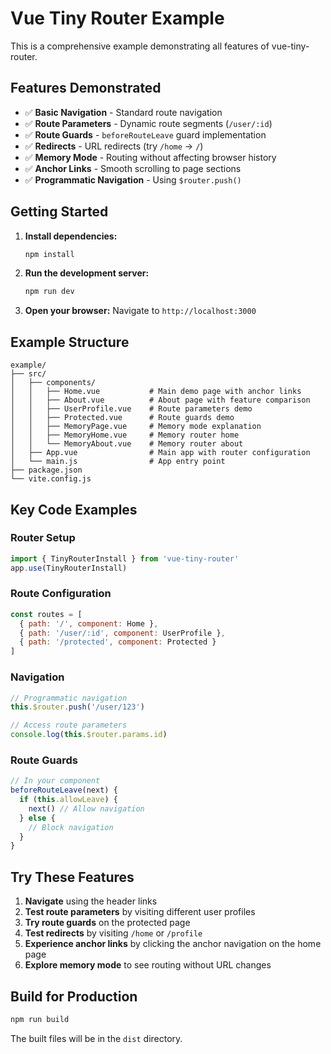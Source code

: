 # Vue Tiny Router Example

This is a comprehensive example demonstrating all features of vue-tiny-router.

## Features Demonstrated

- ✅ **Basic Navigation** - Standard route navigation
- ✅ **Route Parameters** - Dynamic route segments (`/user/:id`)
- ✅ **Route Guards** - `beforeRouteLeave` guard implementation
- ✅ **Redirects** - URL redirects (try `/home` → `/`)
- ✅ **Memory Mode** - Routing without affecting browser history
- ✅ **Anchor Links** - Smooth scrolling to page sections
- ✅ **Programmatic Navigation** - Using `$router.push()`

## Getting Started

1. **Install dependencies:**
   ```bash
   npm install
   ```

2. **Run the development server:**
   ```bash
   npm run dev
   ```

3. **Open your browser:**
   Navigate to `http://localhost:3000`

## Example Structure

```
example/
├── src/
│   ├── components/
│   │   ├── Home.vue           # Main demo page with anchor links
│   │   ├── About.vue          # About page with feature comparison
│   │   ├── UserProfile.vue    # Route parameters demo
│   │   ├── Protected.vue      # Route guards demo
│   │   ├── MemoryPage.vue     # Memory mode explanation
│   │   ├── MemoryHome.vue     # Memory router home
│   │   └── MemoryAbout.vue    # Memory router about
│   ├── App.vue                # Main app with router configuration
│   └── main.js                # App entry point
├── package.json
└── vite.config.js
```

## Key Code Examples

### Router Setup
```javascript
import { TinyRouterInstall } from 'vue-tiny-router'
app.use(TinyRouterInstall)
```

### Route Configuration
```javascript
const routes = [
  { path: '/', component: Home },
  { path: '/user/:id', component: UserProfile },
  { path: '/protected', component: Protected }
]
```

### Navigation
```javascript
// Programmatic navigation
this.$router.push('/user/123')

// Access route parameters
console.log(this.$router.params.id)
```

### Route Guards
```javascript
// In your component
beforeRouteLeave(next) {
  if (this.allowLeave) {
    next() // Allow navigation
  } else {
    // Block navigation
  }
}
```

## Try These Features

1. **Navigate** using the header links
2. **Test route parameters** by visiting different user profiles
3. **Try route guards** on the protected page
4. **Test redirects** by visiting `/home` or `/profile`
5. **Experience anchor links** by clicking the anchor navigation on the home page
6. **Explore memory mode** to see routing without URL changes

## Build for Production

```bash
npm run build
```

The built files will be in the `dist` directory. 